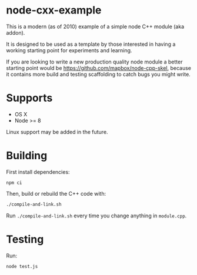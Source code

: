 
# node-cxx-example

This is a modern (as of 2010) example of a simple node C++ module (aka addon).

It is designed to be used as a template by those interested in having a working starting point for experiments and learning.

If you are looking to write a new production quality node module a better starting point would be https://github.com/mapbox/node-cpp-skel, because it contains more build and testing scaffolding to catch bugs you might write.

# Supports

 - OS X
 - Node >= 8

Linux support may be added in the future.

# Building

First install dependencies:

```
npm ci
```

Then, build or rebuild the C++ code with:

```bash
./compile-and-link.sh
```

Run `./compile-and-link.sh` every time you change anything in `module.cpp`.

# Testing

Run:

```bash
node test.js
```
